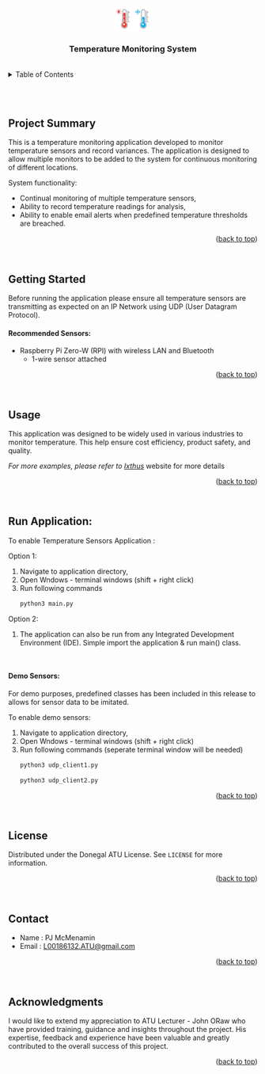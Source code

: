 
<br>

<!-- INSERT ICON AND TITLE -->
<div align="center">
  <img src="./images/temp_Logo.png" alt="Icon" width="80" height="50">
  <a name="top"></a>
  <h3 align="center">Temperature Monitoring System</h3>
</div>

<br>

<!-- TABLE OF CONTENTS -->
<details>
  <summary>Table of Contents</summary>
  <ol>
    <li><a href="#project-summary">Project Summary</a></li>
    <li><a href="#getting-started">Getting Started</a></li>
    <li><a href="#usage">Usage</a></li>
    <li><a href="#run-application">Run Application</a></li>
    <li><a href="#license">License</a></li>
    <li><a href="#contact">Contact</a></li>
    <li><a href="#acknowledgments">Acknowledgments</a></li>
  </ol>
</details>

<br><br>


<!-- PROJECT SUMMARY -->
## Project Summary
This is a temperature monitoring application developed to monitor temperature sensors and record variances. The application is designed to allow multiple monitors to be added to the system for continuous monitoring of different locations.

System functionality:
* Continual monitoring of multiple temperature sensors,
* Ability to record temperature readings for analysis,
* Ability to enable email alerts when predefined temperature thresholds are breached.

<p align="right">(<a href="#top">back to top</a>)</p>

<br>


<!-- GETTING STARTED -->
## Getting Started
Before running the application please ensure all temperature sensors are transmitting as expected on an IP Network using UDP (User Datagram Protocol).

#### Recommended Sensors:
* Raspberry Pi Zero-W (RPI) with wireless LAN and Bluetooth
  * 1-wire sensor attached 

<p align="right">(<a href="#top">back to top</a>)</p>

<br>


<!-- EXAMPLES -->
## Usage
This application was designed to be widely used in various industries to monitor temperature. This help ensure cost efficiency, product safety, and quality. 

_For more examples, please refer to [Ixthus](https://www.ixthus.co.uk/news-media/blog-archive/temperature-sensor-applications)_
website for more details
<p align="right">(<a href="#top">back to top</a>)</p>

<br>


<!-- Run Application -->
## Run Application:
To enable Temperature Sensors Application :

Option 1:
  1. Navigate to application directory,
  2. Open Wndows - terminal windows (shift + right click) 
  3. Run following commands
        ```sh
        python3 main.py
        ```
Option 2:
  1. The application can also be run from any Integrated Development Environment (IDE). Simple import the application & run main() class.

<br>

#### Demo Sensors:
For demo purposes, predefined classes has been included in this release to allows for sensor data to be imitated.

To enable demo sensors:
  1. Navigate to application directory,
  2. Open Wndows - terminal windows (shift + right click) 
  3. Run following commands (seperate terminal window will be needed)
        ```sh
        python3 udp_client1.py
        ```
        ```sh
        python3 udp_client2.py
        ```
<p align="right">(<a href="#top">back to top</a>)</p>

<br>


<!-- LICENSE -->
## License

Distributed under the Donegal ATU License. See `LICENSE` for more information.

<p align="right">(<a href="#top">back to top</a>)</p>

<br>


<!-- CONTACT -->
## Contact
* Name : PJ McMenamin
* Email : L00186132.ATU@gmail.com

<p align="right">(<a href="#top">back to top</a>)</p>

<br>


<!-- Acknowledgments -->
## Acknowledgments
I would like to extend my appreciation to ATU Lecturer - John ORaw who have provided training, guidance and insights throughout the project. His  expertise, feedback and experience have been valuable and greatly contributed to the overall success of this project.

<p align="right">(<a href="#top">back to top</a>)</p>